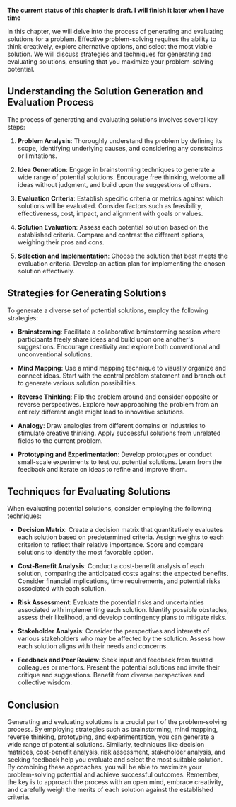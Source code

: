 **The current status of this chapter is draft. I will finish it later when I have time**

In this chapter, we will delve into the process of generating and evaluating solutions for a problem. Effective problem-solving requires the ability to think creatively, explore alternative options, and select the most viable solution. We will discuss strategies and techniques for generating and evaluating solutions, ensuring that you maximize your problem-solving potential.

Understanding the Solution Generation and Evaluation Process
------------------------------------------------------------

The process of generating and evaluating solutions involves several key steps:

1. **Problem Analysis**: Thoroughly understand the problem by defining its scope, identifying underlying causes, and considering any constraints or limitations.

2. **Idea Generation**: Engage in brainstorming techniques to generate a wide range of potential solutions. Encourage free thinking, welcome all ideas without judgment, and build upon the suggestions of others.

3. **Evaluation Criteria**: Establish specific criteria or metrics against which solutions will be evaluated. Consider factors such as feasibility, effectiveness, cost, impact, and alignment with goals or values.

4. **Solution Evaluation**: Assess each potential solution based on the established criteria. Compare and contrast the different options, weighing their pros and cons.

5. **Selection and Implementation**: Choose the solution that best meets the evaluation criteria. Develop an action plan for implementing the chosen solution effectively.

Strategies for Generating Solutions
-----------------------------------

To generate a diverse set of potential solutions, employ the following strategies:

* **Brainstorming**: Facilitate a collaborative brainstorming session where participants freely share ideas and build upon one another's suggestions. Encourage creativity and explore both conventional and unconventional solutions.

* **Mind Mapping**: Use a mind mapping technique to visually organize and connect ideas. Start with the central problem statement and branch out to generate various solution possibilities.

* **Reverse Thinking**: Flip the problem around and consider opposite or reverse perspectives. Explore how approaching the problem from an entirely different angle might lead to innovative solutions.

* **Analogy**: Draw analogies from different domains or industries to stimulate creative thinking. Apply successful solutions from unrelated fields to the current problem.

* **Prototyping and Experimentation**: Develop prototypes or conduct small-scale experiments to test out potential solutions. Learn from the feedback and iterate on ideas to refine and improve them.

Techniques for Evaluating Solutions
-----------------------------------

When evaluating potential solutions, consider employing the following techniques:

* **Decision Matrix**: Create a decision matrix that quantitatively evaluates each solution based on predetermined criteria. Assign weights to each criterion to reflect their relative importance. Score and compare solutions to identify the most favorable option.

* **Cost-Benefit Analysis**: Conduct a cost-benefit analysis of each solution, comparing the anticipated costs against the expected benefits. Consider financial implications, time requirements, and potential risks associated with each solution.

* **Risk Assessment**: Evaluate the potential risks and uncertainties associated with implementing each solution. Identify possible obstacles, assess their likelihood, and develop contingency plans to mitigate risks.

* **Stakeholder Analysis**: Consider the perspectives and interests of various stakeholders who may be affected by the solution. Assess how each solution aligns with their needs and concerns.

* **Feedback and Peer Review**: Seek input and feedback from trusted colleagues or mentors. Present the potential solutions and invite their critique and suggestions. Benefit from diverse perspectives and collective wisdom.

Conclusion
----------

Generating and evaluating solutions is a crucial part of the problem-solving process. By employing strategies such as brainstorming, mind mapping, reverse thinking, prototyping, and experimentation, you can generate a wide range of potential solutions. Similarly, techniques like decision matrices, cost-benefit analysis, risk assessment, stakeholder analysis, and seeking feedback help you evaluate and select the most suitable solution. By combining these approaches, you will be able to maximize your problem-solving potential and achieve successful outcomes. Remember, the key is to approach the process with an open mind, embrace creativity, and carefully weigh the merits of each solution against the established criteria.

